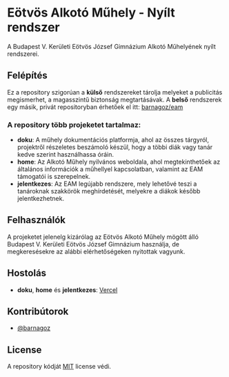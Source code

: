 
# Eötvös Alkotó Műhely - Nyílt rendszer

A Budapest V. Kerületi Eötvös József Gimnázium Alkotó Műhelyének nyílt rendszerei.

## Felépítés

Ez a repository szigorúan a **külső** rendszereket tárolja melyeket a publicitás megismerhet, a magasszintű biztonság megtartásávak. A **belső** rendszerek egy másik, privát repositoryban érhetőek el itt: [barnagoz/eam](https://github.com/barnagoz/eam)

### A repository több projeketet tartalmaz:
- **doku**: A műhely dokumentációs platformja, ahol az összes tárgyról, projektről részeletes beszámoló készül, hogy a többi diák vagy tanár kedve szerint használhassa óráin.
- **home**: Az Alkotó Műhely nyilvános weboldala, ahol megtekinthetőek az általános információk a műhellyel kapcsolatban, valamint az EAM támogatói is szerepelnek.
- **jelentkezes**: Az EAM legújabb rendszere, mely lehetővé teszi a tanároknak szakkörök meghírdetését, melyekre a diákok később jelentkezhetnek.

## Felhasználók

A projeketet jelenelg kizárólag az Eötvös Alkotó Műhely mögött álló Budapest V. Kerületi Eötvös József Gimnázium használja, de megkeresésekre az alábbi elérhetőségeken nyitottak vagyunk.


## Hostolás

- **doku**, **home** és **jelentkezes**: [Vercel](https://vercel.com)

## Kontribútorok

- [@barnagoz](https://www.github.com/barnagoz)


## License

A repository kódját [MIT](https://choosealicense.com/licenses/mit/) license védi.
